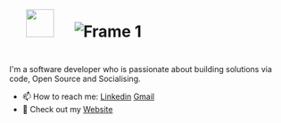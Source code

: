  # <img src="https://user-images.githubusercontent.com/74038190/212284087-bbe7e430-757e-4901-90bf-4cd2ce3e1852.gif" width="50px" style="margin:30px" /> ![Frame 1](https://github.com/srisri332/srisri332/assets/58304531/9b067b74-1765-475a-ac85-8d0f78472a28)


I'm a software developer who is passionate about building solutions via code, Open Source and Socialising.
 <br>
 
- 📫 How to reach me: [Linkedin](https://www.linkedin.com/in/kattukolu-srisri-reddy-30a65a172/) [Gmail](mailto:srisrireddy.k@gmail.com)
- :scroll: Check out my [Website](https://youthful-davinci-9a01c9.netlify.app/)




